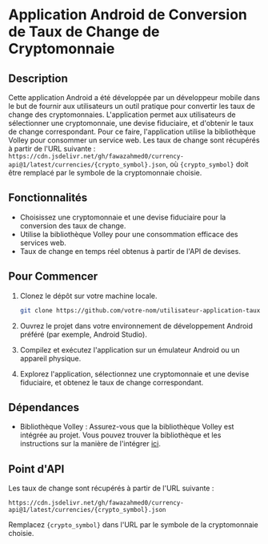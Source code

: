 # Application Android de Conversion de Taux de Change de Cryptomonnaie

## Description
Cette application Android a été développée par un développeur mobile dans le but de fournir aux utilisateurs un outil pratique pour convertir les taux de change des cryptomonnaies. L'application permet aux utilisateurs de sélectionner une cryptomonnaie, une devise fiduciaire, et d'obtenir le taux de change correspondant. Pour ce faire, l'application utilise la bibliothèque Volley pour consommer un service web. Les taux de change sont récupérés à partir de l'URL suivante : `https://cdn.jsdelivr.net/gh/fawazahmed0/currency-api@1/latest/currencies/{crypto_symbol}.json`, où `{crypto_symbol}` doit être remplacé par le symbole de la cryptomonnaie choisie.

## Fonctionnalités
- Choisissez une cryptomonnaie et une devise fiduciaire pour la conversion des taux de change.
- Utilise la bibliothèque Volley pour une consommation efficace des services web.
- Taux de change en temps réel obtenus à partir de l'API de devises.

## Pour Commencer
1. Clonez le dépôt sur votre machine locale.
   ```bash
   git clone https://github.com/votre-nom/utilisateur-application-taux-change.git
   ```

2. Ouvrez le projet dans votre environnement de développement Android préféré (par exemple, Android Studio).

3. Compilez et exécutez l'application sur un émulateur Android ou un appareil physique.

4. Explorez l'application, sélectionnez une cryptomonnaie et une devise fiduciaire, et obtenez le taux de change correspondant.

## Dépendances
- Bibliothèque Volley : Assurez-vous que la bibliothèque Volley est intégrée au projet. Vous pouvez trouver la bibliothèque et les instructions sur la manière de l'intégrer [ici](https://github.com/google/volley).

## Point d'API
Les taux de change sont récupérés à partir de l'URL suivante :
```
https://cdn.jsdelivr.net/gh/fawazahmed0/currency-api@1/latest/currencies/{crypto_symbol}.json
```
Remplacez `{crypto_symbol}` dans l'URL par le symbole de la cryptomonnaie choisie.


